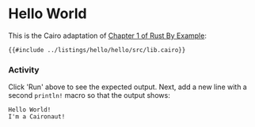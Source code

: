 # Hello World

This is the Cairo adaptation of [Chapter 1 of Rust By Example](https://doc.rust-lang.org/rust-by-example/hello.html):

```cairo,editable
{{#include ../listings/hello/hello/src/lib.cairo}}
```

### Activity

Click 'Run' above to see the expected output. Next, add a new
line with a second `println!` macro so that the output shows:

```text
Hello World!
I'm a Caironaut!
```

[macros]: https://book.cairo-lang.org/ch12-05-macros.html?#macros
